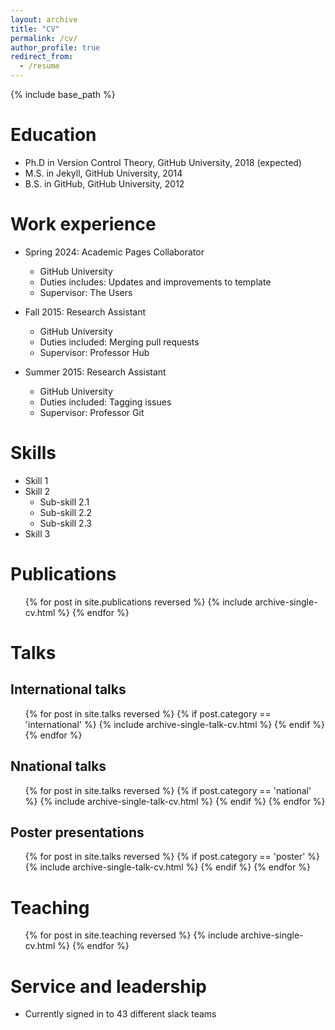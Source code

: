 ```yaml
---
layout: archive
title: "CV"
permalink: /cv/
author_profile: true
redirect_from:
  - /resume
---
```


{% include base_path %}

Education
======
* Ph.D in Version Control Theory, GitHub University, 2018 (expected)
* M.S. in Jekyll, GitHub University, 2014
* B.S. in GitHub, GitHub University, 2012

Work experience
======
* Spring 2024: Academic Pages Collaborator
  * GitHub University
  * Duties includes: Updates and improvements to template
  * Supervisor: The Users

* Fall 2015: Research Assistant
  * GitHub University
  * Duties included: Merging pull requests
  * Supervisor: Professor Hub

* Summer 2015: Research Assistant
  * GitHub University
  * Duties included: Tagging issues
  * Supervisor: Professor Git
  
Skills
======
* Skill 1
* Skill 2
  * Sub-skill 2.1
  * Sub-skill 2.2
  * Sub-skill 2.3
* Skill 3

Publications
======
<ul>{% for post in site.publications reversed %}
    {% include archive-single-cv.html %}
  {% endfor %}</ul>
  
Talks
======

International talks
------
  <ul>{% for post in site.talks reversed %}
   {% if post.category == 'international' %}
     {% include archive-single-talk-cv.html  %}
   {% endif %}
  {% endfor %}</ul>

Nnational talks
------
  <ul>{% for post in site.talks reversed %}
   {% if post.category == 'national' %}
     {% include archive-single-talk-cv.html  %}
   {% endif %}
  {% endfor %}</ul>

Poster presentations
------
  <ul>{% for post in site.talks reversed %}
   {% if post.category == 'poster' %}
     {% include archive-single-talk-cv.html  %}
   {% endif %}
  {% endfor %}</ul>

Teaching
======
  <ul>{% for post in site.teaching reversed %}
    {% include archive-single-cv.html %}
  {% endfor %}</ul>
  
Service and leadership
======
* Currently signed in to 43 different slack teams